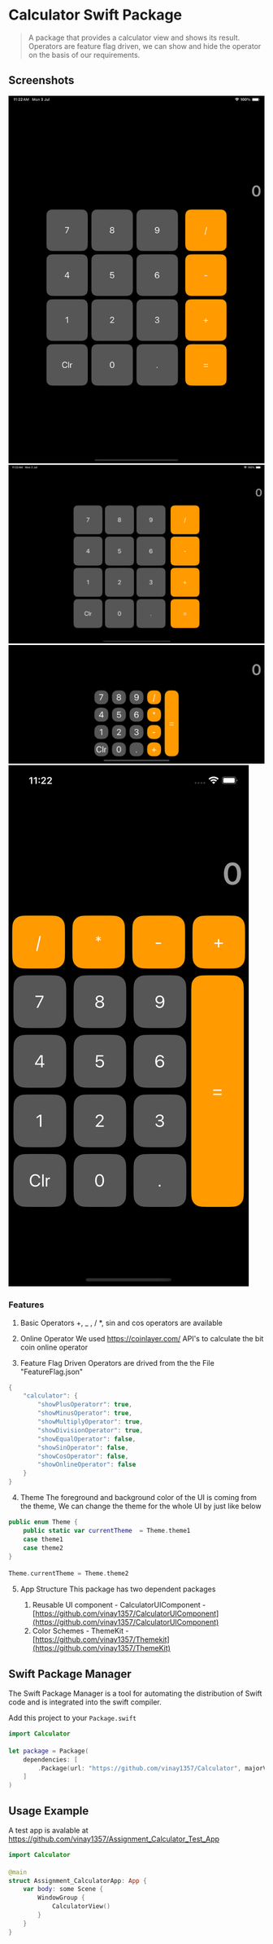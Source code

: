 # Calculator Swift Package
> A package that provides a calculator view and shows its result. Operators are feature flag driven, we can show and hide the operator on the basis of our requirements.


> 
>
## Screenshots

![](ipad_Potrait.png)
![](ipad.png)
![](iphone_Landscape.png)
![](iphone_Potrait.png)

### Features

1. Basic Operators
   +, _ , / *, sin and cos operators are available
   
2. Online Operator
    We used https://coinlayer.com/ API's to calculate the bit coin online operator
   
4. Feature Flag Driven
    Operators are drived from the the File "FeatureFlag.json"
```swift
{
    "calculator": {
        "showPlusOperatorr": true,
        "showMinusOperator": true,
        "showMultiplyOperator": true,
        "showDivisionOperator": true,
        "showEqualOperator": false,
        "showSinOperator": false,
        "showCosOperator": false,
        "showOnlineOperator": false
    }
}
```

4. Theme
   The foreground and background color of the UI is coming from the theme, We can change the theme for the whole UI by just like below
```swift
public enum Theme {
    public static var currentTheme  = Theme.theme1
    case theme1
    case theme2
}

Theme.currentTheme = Theme.theme2
```
5. App Structure
   This package has two dependent packages

   1. Reusable UI component  - CalculatorUIComponent - [https://github.com/vinay1357/CalculatorUIComponent](https://github.com/vinay1357/CalculatorUIComponent)
   2. Color Schemes - ThemeKit - [https://github.com/vinay1357/Themekit](https://github.com/vinay1357/ThemeKit)

## Swift Package Manager

The Swift Package Manager is a tool for automating the distribution of Swift code and is integrated into the swift compiler.

Add this project to your `Package.swift`

```swift
import Calculator

let package = Package(
    dependencies: [
        .Package(url: "https://github.com/vinay1357/Calculator", majorVersion: 0, minor: 0)
    ]
)
```


## Usage Example

A test app is avalable at https://github.com/vinay1357/Assignment_Calculator_Test_App


```swift
import Calculator

@main
struct Assignment_CalculatorApp: App {
    var body: some Scene {
        WindowGroup {
            CalculatorView()
        }
    }
}
```
